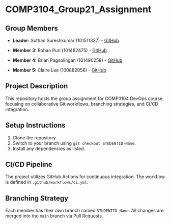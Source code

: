 # COMP3104_Group21_Assignment

## Group Members
- **Leader:** Suthan Sureshkumar (101511337) - [GitHub](https://github.com/SuthanSuresh)
<!-- - **Member 2:** Jane Doe (1023456) - [GitHub](https://github.com/janedoe) -->

- **Member 3:** Rohan Puri (101482475) - [GitHub](https://github.com/xpydr)

- **Member 4:** Brian Pagsolingan (101490258) - [GitHub](https://github.com/brianpagsolingan)

- **Member 5:** Claire Lee (100882058) - [GitHub](https://github.com/jclairelee)

<!-- - **Member 5:** John Smith (1027890) - [GitHub](https://github.com/johnsmith) -->

## Project Description

This repository hosts the group assignment for COMP3104 DevOps course, focusing on
collaborative Git workflows, branching strategies, and CI/CD integration.

## Setup Instructions

1. Clone the repository.
2. Switch to your branch using `git checkout STUDENTID-Name`.
3. Install any dependencies as listed.

## CI/CD Pipeline

The project utilizes GitHub Actions for continuous integration. The workflow is defined
in `.github/workflows/ci.yml`.

## Branching Strategy

Each member has their own branch named `STUDENTID-Name`. All changes are
merged into the `main` branch via Pull Requests.
